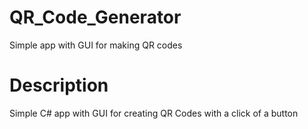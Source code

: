 # QR_Code_Generator
Simple app with GUI for making QR codes

# Description
Simple C# app with GUI for creating QR Codes with a click of a button
